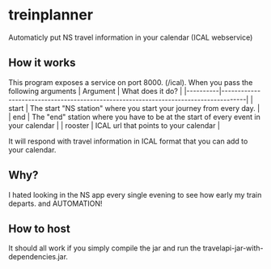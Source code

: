 # treinplanner
Automaticly put NS travel information in your calendar (ICAL webservice)

## How it works
This program exposes a service on port 8000. (/ical). When you pass the following arguments
| Argument | What does it do?                                                                    |
|----------|-------------------------------------------------------------------------------------|
| start    | The start "NS station" where you start your journey from every day.                 |
| end      | The "end" station where you have to be at the start of every event in your calendar |
| rooster  | ICAL url that points to your calendar                                               |

It will respond with travel information in ICAL format that you can add to your calendar.

## Why?
I hated looking in the NS app every single evening to see how early my train departs. and AUTOMATION!

## How to host
It should all work if you simply compile the jar and run the travelapi-jar-with-dependencies.jar.
